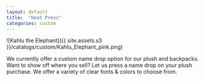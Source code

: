 ```yaml
---
layout: default
title:  "Heat Press"
categories: custom
---
```


![Kahlu the Elephant]({{ site.assets.s3 }}/catalogs/custom/Kahlu_Elephant_pink.png)

We currently offer a custom name drop option for our plush
and backpacks. Want to show off where you sell? Let us press a name drop
on your plush purchase. We offer a variety of clear fonts & colors to choose from.